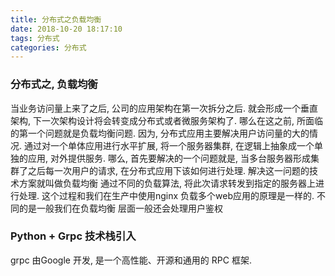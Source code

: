```yaml
---
title: 分布式之负载均衡
date: 2018-10-20 18:17:10
tags: 分布式
categories: 分布式
---
```


### 分布式之, 负载均衡

  当业务访问量上来了之后, 公司的应用架构在第一次拆分之后. 就会形成一个垂直架构, 下一次架构设计将会转变成分布式或者微服务架构了.
哪么在这之前, 所面临的第一个问题就是负载均衡问题. 因为, 分布式应用主要解决用户访问量的大的情况. 通过对一个单体应用进行水平扩展, 
将一个服务器集群, 在逻辑上抽象成一个单独的应用, 对外提供服务.
  哪么, 首先要解决的一个问题就是, 当多台服务器形成集群了之后每一次用户的请求, 在分布式应用下该如何进行处理. 解决这一问题的技术方案就叫做负载均衡
通过不同的负载算法, 将此次请求转发到指定的服务器上进行处理. 这个过程和我们在生产中使用nginx 负载多个web应用的原理是一样的. 不同的是一般我们在负载均衡
层面一般还会处理用户鉴权


### Python + Grpc 技术栈引入
  grpc 由Google 开发, 是一个高性能、开源和通用的 RPC 框架.